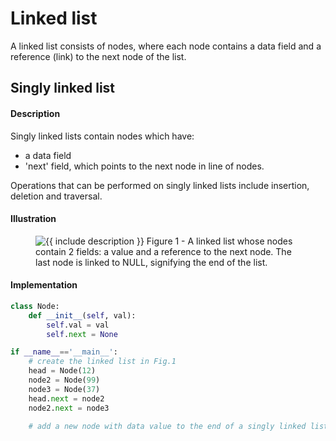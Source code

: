 # Linked list

A linked list consists of nodes, where each node contains a data field and a reference (link) to the next node of the list.

## Singly linked list
#### Description
Singly linked lists contain nodes which have:
* a data field 
* 'next' field, which points to the next node in line of nodes.

Operations that can be performed on singly linked lists include insertion, deletion and traversal.

#### Illustration
<figure class="image">
  <img src="https://upload.wikimedia.org/wikipedia/commons/6/6d/Singly-linked-list.svg" alt="{{ include description }}">
  Figure 1 - A linked list whose nodes contain 2 fields: a value and a reference to the next node. The last node is linked to NULL, signifying the end of the list.
</figure>

#### Implementation
```python
class Node:
    def __init__(self, val):
        self.val = val
        self.next = None

if __name__=='__main__':
    # create the linked list in Fig.1
    head = Node(12)
    node2 = Node(99)
    node3 = Node(37)
    head.next = node2
    node2.next = node3

    # add a new node with data value to the end of a singly linked list
    

```



